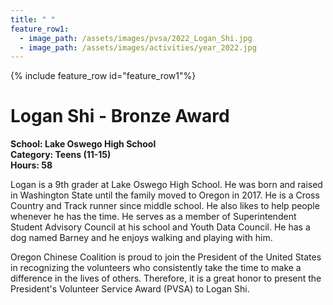 ```yaml
---
title: " "
feature_row1:
  - image_path: /assets/images/pvsa/2022_Logan_Shi.jpg
  - image_path: /assets/images/activities/year_2022.jpg
---
```


{% include feature_row id="feature_row1"%}

# Logan Shi - Bronze Award

**School: Lake Oswego High School**  
**Category: Teens (11-15)**  
**Hours: 58**  

Logan is a 9th grader at Lake Oswego High School. He was born and raised in Washington State until the family moved to Oregon in 2017. He is a Cross Country and Track runner since middle school. He also likes to help people whenever he has the time. He serves as a member of Superintendent Student Advisory Council at his school and Youth Data Council. He has a dog named Barney and he enjoys walking and playing with him.

Oregon Chinese Coalition is proud to join the President of the United States in recognizing the volunteers who consistently take the time to make a difference in the lives of others. Therefore, it is a great honor to present the President's Volunteer Service Award (PVSA) to Logan Shi.
